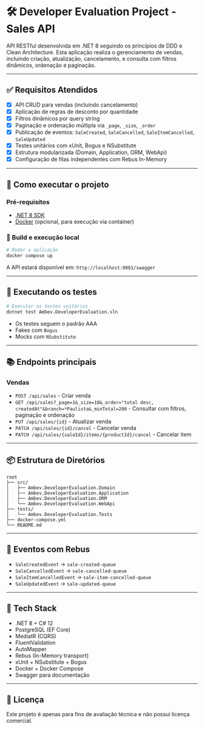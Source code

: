 # 🛠️ Developer Evaluation Project - Sales API

API RESTful desenvolvida em .NET 8 seguindo os princípios de DDD e Clean Architecture. Esta aplicação realiza o gerenciamento de vendas, incluindo criação, atualização, cancelamento, e consulta com filtros dinâmicos, ordenação e paginação.

---

## ✅ Requisitos Atendidos

- [x] API CRUD para vendas (incluindo cancelamento)
- [x] Aplicação de regras de desconto por quantidade
- [x] Filtros dinâmicos por query string
- [x] Paginação e ordenação múltipla via `_page`, `_size`, `_order`
- [x] Publicação de eventos: `SaleCreated`, `SaleCancelled`, `SaleItemCancelled`, `SaleUpdated`
- [x] Testes unitários com xUnit, Bogus e NSubstitute
- [x] Estrutura modularizada (Domain, Application, ORM, WebApi)
- [x] Configuração de filas independentes com Rebus In-Memory

---

## 🚀 Como executar o projeto

### Pré-requisitos

- [.NET 8 SDK](https://dotnet.microsoft.com/en-us/download)
- [Docker](https://www.docker.com/) (opcional, para execução via container)

### 🔧 Build e execução local

```bash
# Rodar a aplicação
docker compose up
```

A API estará disponível em: `http://localhost:8081/swagger`

---

## 🧪 Executando os testes

```bash
# Executar os testes unitários
dotnet test Ambev.DeveloperEvaluation.sln
```

- Os testes seguem o padrão AAA
- Fakes com `Bogus`
- Mocks com `NSubstitute`

---

## 📚 Endpoints principais

### Vendas

- `POST /api/sales` - Criar venda
- `GET /api/sales?_page=1&_size=10&_order="total desc, createdAt"&branch=*Paulista&_minTotal=200` - Consultar com filtros, paginação e ordenação
- `PUT /api/sales/{id}` - Atualizar venda
- `PATCH /api/sales/{id}/cancel` - Cancelar venda
- `PATCH /api/sales/{saleId}/items/{productId}/cancel` - Cancelar item

---

## 📦 Estrutura de Diretórios

```
root
├── src/
│   ├── Ambev.DeveloperEvaluation.Domain
│   ├── Ambev.DeveloperEvaluation.Application
│   ├── Ambev.DeveloperEvaluation.ORM
│   └── Ambev.DeveloperEvaluation.WebApi
├── tests/
│   └── Ambev.DeveloperEvaluation.Tests
├── docker-compose.yml
└── README.md
```

---

## 📨 Eventos com Rebus

- `SaleCreatedEvent` → `sale-created-queue`
- `SaleCancelledEvent` → `sale-cancelled-queue`
- `SaleItemCancelledEvent` → `sale-item-cancelled-queue`
- `SaleUpdatedEvent` → `sale-updated-queue`

---

## 🧰 Tech Stack

- .NET 8 + C# 12
- PostgreSQL (EF Core)
- MediatR (CQRS)
- FluentValidation
- AutoMapper
- Rebus (In-Memory transport)
- xUnit + NSubstitute + Bogus
- Docker + Docker Compose
- Swagger para documentação

---

## 📄 Licença

Este projeto é apenas para fins de avaliação técnica e não possui licença comercial.